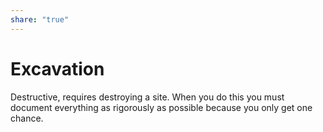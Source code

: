 ```yaml
---  
share: "true"  
---  
```

# Excavation  
Destructive, requires destroying a site. When you do this you must document everything as rigorously as possible because you only get one chance.